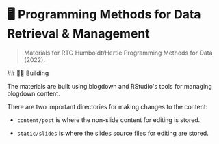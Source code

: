 # 🖥 Programming Methods for Data Retrieval & Management

> Materials for RTG Humboldt/Hertie Programming Methods for Data (2022).

## 👩‍💻 Building

The materials are built using blogdown and RStudio's tools for managing blogdown content.

There are two important directories for making changes to the content:

- `content/post` is where the non-slide content for editing is stored.

- `static/slides` is where the slides source files for editing are stored.